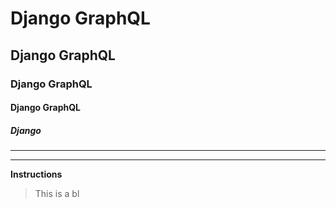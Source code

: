# Django GraphQL
## Django GraphQL
### Django GraphQL
#### Django GraphQL
##### Django
---

---


**Instructions**

> This is a bl